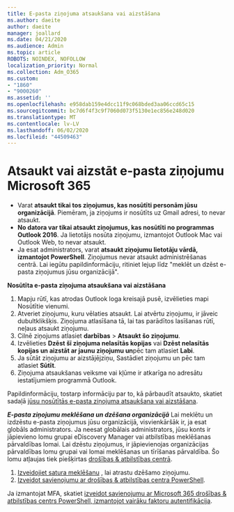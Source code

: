 ```yaml
---
title: E-pasta ziņojuma atsaukšana vai aizstāšana
ms.author: daeite
author: daeite
manager: joallard
ms.date: 04/21/2020
ms.audience: Admin
ms.topic: article
ROBOTS: NOINDEX, NOFOLLOW
localization_priority: Normal
ms.collection: Adm_O365
ms.custom:
- "1860"
- "9000260"
ms.assetid: ''
ms.openlocfilehash: e958dab159e4dcc11f9c068bded3aa06ccd65c15
ms.sourcegitcommit: bc7d6f4f3c9f7060d073f5130e1ec856e248d020
ms.translationtype: MT
ms.contentlocale: lv-LV
ms.lasthandoff: 06/02/2020
ms.locfileid: "44509463"
---
```

# <a name="recall-or-replace-an-email-message-in-microsoft-365"></a>Atsaukt vai aizstāt e-pasta ziņojumu Microsoft 365

- Varat **atsaukt tikai tos ziņojumus, kas nosūtīti personām jūsu organizācijā**. Piemēram, ja ziņojums ir nosūtīts uz Gmail adresi, to nevar atsaukt.
- **No datora var tikai atsaukt ziņojumus, kas nosūtīti no programmas Outlook 2016**. Ja lietotājs nosūta ziņojumu, izmantojot Outlook Mac vai Outlook Web, to nevar atsaukt.
- Ja esat administrators, varat **atsaukt ziņojumu lietotāju vārdā, izmantojot PowerShell**. Ziņojumus nevar atsaukt administrēšanas centrā. Lai iegūtu papildinformāciju, ritiniet lejup līdz "meklēt un dzēst e-pasta ziņojumus jūsu organizācijā".

**Nosūtīta e-pasta ziņojuma atsaukšana vai aizstāšana**

1. Mapju rūtī, kas atrodas Outlook loga kreisajā pusē, izvēlieties mapi Nosūtītie vienumi.
2. Atveriet ziņojumu, kuru vēlaties atsaukt. Lai atvērtu ziņojumu, ir jāveic dubultklikšķis. Ziņojuma atlasīšana tā, lai tas parādītos lasīšanas rūtī, neļaus atsaukt ziņojumu.
3. Cilnē ziņojums atlasiet **darbības**  >  **Atsaukt šo ziņojumu**.
4. Izvēlieties **Dzēst šī ziņojuma nelasītās kopijas** vai **Dzēst nelasītās kopijas un aizstāt ar jaunu ziņojumu un**pēc tam atlasiet **Labi**.
5. Ja sūtāt ziņojumu ar aizstājējziņu, Sastādiet ziņojumu un pēc tam atlasiet **Sūtīt**.
6. Ziņojuma atsaukšanas veiksme vai kļūme ir atkarīga no adresātu iestatījumiem programmā Outlook.

Papildinformāciju, tostarp informāciju par to, kā pārbaudīt atsaukto, skatiet sadaļā [jūsu nosūtītās e-pasta ziņojuma atsaukšana vai aizstāšana](https://support.office.com/article/35027f88-d655-4554-b4f8-6c0729a723a0).

***E-pasta ziņojumu meklēšana un dzēšana organizācijā*** Lai meklētu un izdzēstu e-pasta ziņojumus jūsu organizācijā, visvienkāršāk ir, ja esat globāls administrators. Ja neesat globālais administrators, jūsu konts ir jāpievieno lomu grupai eDiscovery Manager vai atbilstības meklēšanas pārvaldības lomai. Lai dzēstu ziņojumus, ir jāpievienojas organizācijas pārvaldības lomu grupai vai lomai meklēšanas un tīrīšanas pārvaldība. Šo lomu atļaujas tiek piešķirtas [drošības & atbilstības centrā](https://protection.office.com/).

1. [Izveidojiet satura meklēšanu](https://docs.microsoft.com/microsoft-365/compliance/content-search) , lai atrastu dzēšamo ziņojumu.
2. [Izveidot savienojumu ar drošības & atbilstības centra PowerShell](https://docs.microsoft.com/powershell/exchange/office-365-scc/connect-to-scc-powershell/connect-to-scc-powershell?view=exchange-ps). 

Ja izmantojat MFA, skatiet [izveidot savienojumu ar Microsoft 365 drošības & atbilstības centrs PowerShell, izmantojot vairāku faktoru autentifikācija](https://docs.microsoft.com/powershell/exchange/office-365-scc/connect-to-scc-powershell/mfa-connect-to-scc-powershell?view=exchange-ps). 
